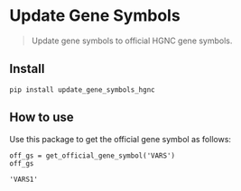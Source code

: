 # Update Gene Symbols
> Update gene symbols to official HGNC gene symbols.


## Install

`pip install update_gene_symbols_hgnc`

## How to use

Use this package to get the official gene symbol as follows:

```
off_gs = get_official_gene_symbol('VARS')
off_gs
```




    'VARS1'


